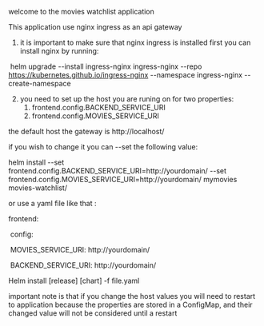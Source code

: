 welcome to the movies watchlist application

This application use nginx ingress  as an api gateway

1. it is important to make sure that nginx ingress is installed first you can install nginx by running:

​		helm upgrade --install ingress-nginx ingress-nginx  --repo https://kubernetes.github.io/ingress-nginx  --namespace ingress-nginx --create-namespace

2. you need to set up the host you are runing on for two properties:
   1. frontend.config.BACKEND_SERVICE_URI
   2. frontend.config.MOVIES_SERVICE_URI

the default host the gateway is  http://localhost/

if you wish to change it you can --set the following value:

helm install --set frontend.config.BACKEND_SERVICE_URI=http://yourdomain/ --set frontend.config.MOVIES_SERVICE_URI=http://yourdomain/ mymovies movies-watchlist/

or use a yaml file like that :

frontend:

​		config:

​				MOVIES_SERVICE_URI: http://yourdomain/

​				BACKEND_SERVICE_URI: http://yourdomain/



Helm install [release] [chart] -f file.yaml

important note is that if you change the host values you will need to restart to application because the properties are stored in a ConfigMap, and their changed value will not be considered until a restart